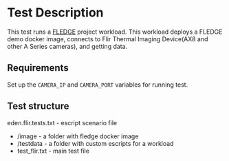 # Test Description

This test runs a [FLEDGE](https://www.lfedge.org/projects/fledge/) project workload.
This workload deploys a FLEDGE demo docker image, connects to
Flir Thermal Imaging Device(AX8 and other A Series cameras), and getting data.

## Requirements

Set up the `CAMERA_IP` and `CAMERA_PORT` variables for running test.

## Test structure

eden.flir.tests.txt - escript scenario file

* /image - a folder with fledge docker image
* /testdata - a folder with custom escripts for a workload
* test_flir.txt - main test file
